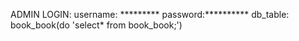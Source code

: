 ADMIN LOGIN: 
username: *********
password:**********
db_table: book_book(do 'select* from book_book;')
